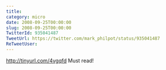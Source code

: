 ```yaml
---
title: 
category: micro
date: 2008-09-25T00:00:00
slug: 2008-09-25T00:00:00
TwitterId: 935041487
TweetUrl: https://twitter.com/mark_philpot/status/935041487
ReTweetUser: 
---
```


http://tinyurl.com/4vgqfd Must read!